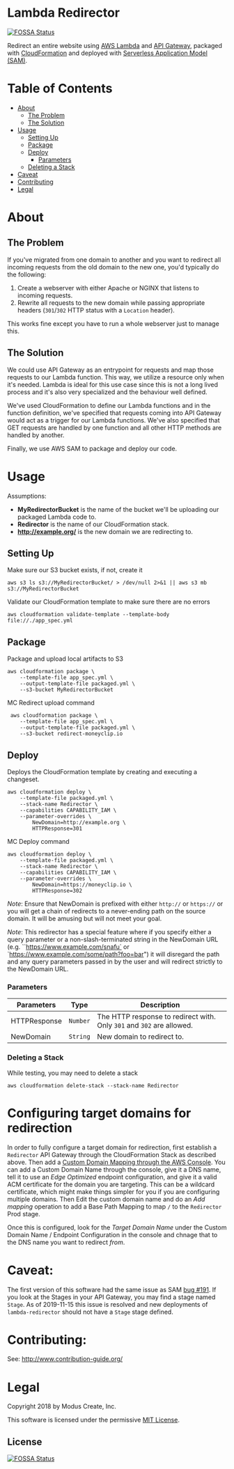 # Lambda Redirector
[![FOSSA Status](https://app.fossa.io/api/projects/git%2Bgithub.com%2FModusCreateOrg%2Flambda-redirector.svg?type=shield)](https://app.fossa.io/projects/git%2Bgithub.com%2FModusCreateOrg%2Flambda-redirector?ref=badge_shield)

Redirect an entire website using [AWS Lambda](https://aws.amazon.com/lambda/) and [API Gateway](https://aws.amazon.com/api-gateway/), packaged with [CloudFormation](https://aws.amazon.com/cloudformation/) and deployed with [Serverless Application Model (SAM)](https://aws.amazon.com/about-aws/whats-new/2016/11/introducing-the-aws-serverless-application-model/).

# Table of Contents
 - [About](#about)
   - [The Problem](#the-problem)
   - [The Solution](#the-solution)
 - [Usage](#usage)
   - [Setting Up](#setting-up)
   - [Package](#package)
   - [Deploy](#deploy)
     - [Parameters](#parameters)
   - [Deleting a Stack](#deleting-a-stack)
 - [Caveat](#caveat)
 - [Contributing](#contributing)
 - [Legal](#legal)

# About

## The Problem
If you've migrated from one domain to another and you want to redirect all incoming requests from the old domain to the new one, you'd typically do the following:
1. Create a webserver with either Apache or NGINX that listens to incoming requests.
2. Rewrite all requests to the new domain while passing appropriate headers (`301`/`302` HTTP status with a `Location` header).

This works fine except you have to run a whole webserver just to manage this.

## The Solution
We could use API Gateway as an entrypoint for requests and map those requests to our Lambda function. This way, we utilize a resource only when it's needed. Lambda is ideal for this use case since this is not a long lived process and it's also very specialized and the behaviour well defined.

We've used CloudFormation to define our Lambda functions and in the function definition, we've specified that requests coming into API Gateway would act as a trigger for our Lambda functions. We've also specified that GET requests are handled by one function and all other HTTP methods are handled by another.

Finally, we use AWS SAM to package and deploy our code.

# Usage
Assumptions:
 - **MyRedirectorBucket** is the name of the bucket we'll be uploading our packaged Lambda code to.
 - **Redirector** is the name of our CloudFormation stack.
 - **http://example.org/** is the new domain we are redirecting to.

## Setting Up
Make sure our S3 bucket exists, if not, create it
```
aws s3 ls s3://MyRedirectorBucket/ > /dev/null 2>&1 || aws s3 mb s3://MyRedirectorBucket
```

Validate our CloudFormation template to make sure there are no errors
```
aws cloudformation validate-template --template-body file://./app_spec.yml
```

## Package
Package and upload local artifacts to S3
```
aws cloudformation package \
    --template-file app_spec.yml \
    --output-template-file packaged.yml \
    --s3-bucket MyRedirectorBucket
```

MC Redirect upload command 
```
 aws cloudformation package \                                                                                                 
    --template-file app_spec.yml \
    --output-template-file packaged.yml \
    --s3-bucket redirect-moneyclip.io

```


## Deploy
Deploys the CloudFormation template by creating and executing a changeset.
```
aws cloudformation deploy \
    --template-file packaged.yml \
    --stack-name Redirector \
    --capabilities CAPABILITY_IAM \
    --parameter-overrides \
        NewDomain=http://example.org \
        HTTPResponse=301
```

MC Deploy command

```
aws cloudformation deploy \                                                                                                  
    --template-file packaged.yml \
    --stack-name Redirector \ 
    --capabilities CAPABILITY_IAM \
    --parameter-overrides \
        NewDomain=https://moneyclip.io \
        HTTPResponse=302

```

*Note*: Ensure that NewDomain is prefixed with either `http://` or `https://` or you will get a chain of redirects to a never-ending path on the source domain. It will be amusing but will not meet your goal.

*Note*: This redirector has a special feature where if you specify either a query parameter or a non-slash-terminated string in the NewDomain URL (e.g. ``https://www.example.com/snafu` or `https://www.example.com/some/path?foo=bar") it will disregard the path and any query parameters passed in by the user and will redirect strictly to the NewDomain URL.

### Parameters
Parameters | Type | Description
---|:---:|---
HTTPResponse | `Number` | The HTTP response to redirect with. Only `301` and `302` are allowed.
NewDomain | `String` | New domain to redirect to.

### Deleting a Stack
While testing, you may need to delete a stack
```
aws cloudformation delete-stack --stack-name Redirector
```

# Configuring target domains for redirection

In order to fully configure a target domain for redirection, first establish a `Redirector` API Gateway through the CloudFormation Stack as described above. Then add a [Custom Domain Mapping through the AWS Console](https://console.aws.amazon.com/apigateway/home#/custom-domain-names). You can add a Custom Domain Name through the console, give it a DNS name, tell it to use an _Edge Optimized_ endpoint configuration, and give it a valid ACM certificate for the domain you are targeting. This can be a wildcard certificate, which might make things simpler for you if you are configuring multiple domains. Then Edit the custom domain name and do an _Add mapping_ operation to add a Base Path Mapping to map `/` to the `Redirector` Prod stage.

Once this is configured, look for the _Target Domain Name_ under the Custom Domain Name / Endpoint Configuration in the console and chnage that to the DNS name you want to redirect _from_.


# Caveat:
The first version of this software had the same issue as SAM [bug #191](https://github.com/awslabs/serverless-application-model/issues/191). If you look at the Stages in your API Gateway, you may find a stage named `Stage`. As of 2019-11-15 this issue is resolved and new deployments of `lambda-redirector` should not have a `Stage` stage defined.

# Contributing:
See: http://www.contribution-guide.org/

# Legal
Copyright 2018 by Modus Create, Inc. 

This software is licensed under the permissive [MIT License](LICENSE.md).


## License
[![FOSSA Status](https://app.fossa.io/api/projects/git%2Bgithub.com%2FModusCreateOrg%2Flambda-redirector.svg?type=large)](https://app.fossa.io/projects/git%2Bgithub.com%2FModusCreateOrg%2Flambda-redirector?ref=badge_large)